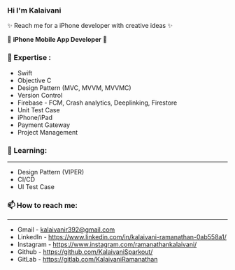 ### Hi I'm Kalaivani 

✨ Reach me for a iPhone developer with creative ideas ✨

:briefcase: **iPhone Mobile App Developer**  

### 🚀 Expertise :

* Swift
* Objective C
* Design Pattern (MVC, MVVM, MVVMC)
* Version Control
* Firebase - FCM, Crash analytics, Deeplinking, Firestore
* Unit Test Case
* iPhone/iPad
* Payment Gateway
* Project Management

### 🌱 Learning:
-----------------------------------------------------------------------------------
* Design Pattern (VIPER)
* CI/CD
* UI Test Case

### 📫 How to reach me:
-----------------------------------------------------------------------------------
* Gmail - kalaivanir392@gmail.com
* LinkedIn - https://www.linkedin.com/in/kalaivani-ramanathan-0ab558a1/
* Instagram - https://www.instagram.com/ramanathankalaivani/
* Github - https://github.com/KalaivaniSparkout/
* GitLab - https://gitlab.com/KalaivaniRamanathan

<!--
**KalaivaniSparkout/KalaivaniSparkout** is a ✨ _special_ ✨ repository because its `README.md` (this file) appears on your GitHub profile.

Here are some ideas to get you started:

- 🔭 I’m currently working on ...
- 🌱 I’m currently learning ...
- 👯 I’m looking to collaborate on ...
- 🤔 I’m looking for help with ...
- 💬 Ask me about ...
- 📫 How to reach me: ...
- 😄 Pronouns: ...
- ⚡ Fun fact: ...
-->
